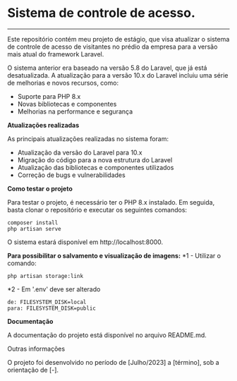 # Sistema de controle de acesso.
***
Este repositório contém meu projeto de estágio, que visa atualizar o sistema de controle de acesso de visitantes no prédio da empresa para a versão mais atual do framework Laravel.

O sistema anterior era baseado na versão 5.8 do Laravel, que já está desatualizada. A atualização para a versão 10.x do 
Laravel incluiu uma série de melhorias e novos recursos, como:
* Suporte para PHP 8.x
* Novas bibliotecas e componentes
* Melhorias na performance e segurança

**Atualizações realizadas**

As principais atualizações realizadas no sistema foram:
* Atualização da versão do Laravel para 10.x
* Migração do código para a nova estrutura do Laravel
* Atualização das bibliotecas e componentes utilizados
* Correção de bugs e vulnerabilidades

**Como testar o projeto**

Para testar o projeto, é necessário ter o PHP 8.x instalado. Em seguida, basta clonar o repositório e executar os seguintes comandos:

```
composer install
php artisan serve
```
O sistema estará disponível em http://localhost:8000.


**Para possibilitar o salvamento e visualização de imagens:**
*1 - Utilizar o comando: 
```
php artisan storage:link
``` 
*2 - Em '.env' deve ser alterado
```
de: FILESYSTEM_DISK=local
para: FILESYSTEM_DISK=public
```



**Documentação**

A documentação do projeto está disponível no arquivo README.md.


Outras informações

O projeto foi desenvolvido no período de [Julho/2023] a [término], sob a orientação de [-].


